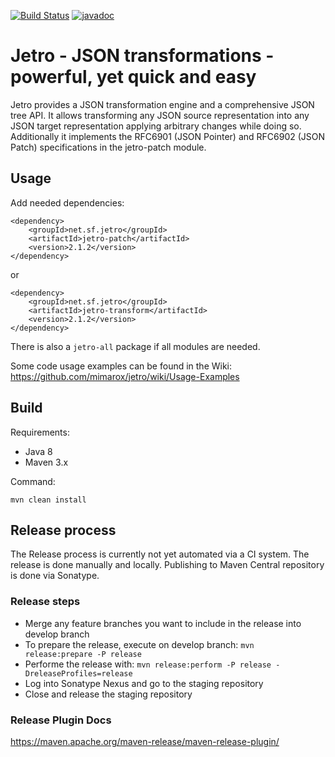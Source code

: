 [![Build Status](https://travis-ci.org/mimarox/jetro.svg?branch=develop)](https://travis-ci.org/mimarox/jetro) [![javadoc](https://javadoc.io/badge2/net.sf.jetro/jetro-transform/javadoc.svg)](https://javadoc.io/doc/net.sf.jetro/jetro-transform)

# Jetro - JSON transformations - powerful, yet quick and easy

Jetro provides a JSON transformation engine and a comprehensive JSON tree API. It allows transforming any JSON source representation into any JSON target representation applying arbitrary changes while doing so. Additionally it implements the RFC6901 (JSON Pointer) and RFC6902 (JSON Patch) specifications in the jetro-patch module.


## Usage

Add needed dependencies:

```
<dependency>
    <groupId>net.sf.jetro</groupId>
    <artifactId>jetro-patch</artifactId>
    <version>2.1.2</version>
</dependency>
```
or
```
<dependency>
    <groupId>net.sf.jetro</groupId>
    <artifactId>jetro-transform</artifactId>
    <version>2.1.2</version>
</dependency>
```

There is also a ```jetro-all``` package if all modules are needed.

Some code usage examples can be found in the Wiki: 
https://github.com/mimarox/jetro/wiki/Usage-Examples

## Build

Requirements:
- Java 8
- Maven 3.x

Command:
```
mvn clean install
```

## Release process

The Release process is currently not yet automated via a CI system. 
The release is done manually and locally. Publishing to Maven Central repository is done via Sonatype.

### Release steps

- Merge any feature branches you want to include in the release into develop branch
- To prepare the release, execute on develop branch: `mvn release:prepare -P release`
- Performe the release with: `mvn release:perform -P release -DreleaseProfiles=release`
- Log into Sonatype Nexus and go to the staging repository
- Close and release the staging repository

### Release Plugin Docs
https://maven.apache.org/maven-release/maven-release-plugin/
